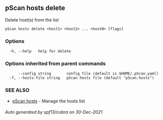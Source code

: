 ## pScan hosts delete

Delete host(s) from the list

```
pScan hosts delete <host1> <host2> ... <hostN> [flags]
```

### Options

```
  -h, --help   help for delete
```

### Options inherited from parent commands

```
      --config string       config file (default is $HOME/.pScan.yaml)
  -f, --hosts-file string   pScan hosts file (default "pScan.hosts")
```

### SEE ALSO

* [pScan hosts](pScan_hosts.md)	 - Manage the hosts list

###### Auto generated by spf13/cobra on 30-Dec-2021
